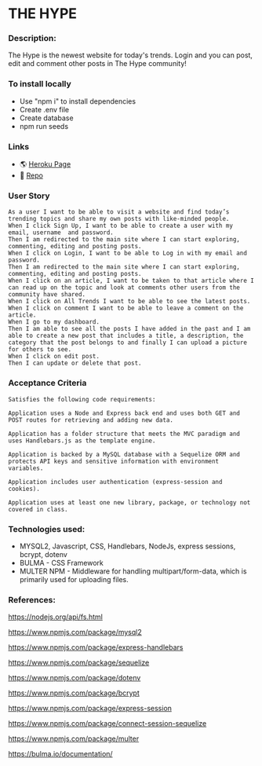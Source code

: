 # THE HYPE

### Description:
The Hype is the newest website for today's trends. Login and you can post, edit and comment other posts in The Hype community!

### To install locally 
- Use "npm i" to install dependencies
- Create .env file
- Create database
- npm run seeds 


### Links

* 🌎 [Heroku Page](https://immense-springs-30161.herokuapp.com/)
* 💾 [Repo](https://github.com/BMArsenault/proj-02-TheHype)

### User Story

```
As a user I want to be able to visit a website and find today’s trending topics and share my own posts with like-minded people.
When I click Sign Up, I want to be able to create a user with my email, username  and password.
Then I am redirected to the main site where I can start exploring, commenting, editing and posting posts.
When I click on Login, I want to be able to Log in with my email and password.
Then I am redirected to the main site where I can start exploring, commenting, editing and posting posts.
When I click on an article, I want to be taken to that article where I can read up on the topic and look at comments other users from the community have shared.  
When I click on All Trends I want to be able to see the latest posts.
When I click on comment I want to be able to leave a comment on the article.
When I go to my dashboard.
Then I am able to see all the posts I have added in the past and I am able to create a new post that includes a title, a description, the category that the post belongs to and finally I can upload a picture for others to see.
When I click on edit post.
Then I can update or delete that post.
```

### Acceptance Criteria

```
Satisfies the following code requirements:

Application uses a Node and Express back end and uses both GET and POST routes for retrieving and adding new data.

Application has a folder structure that meets the MVC paradigm and uses Handlebars.js as the template engine.

Application is backed by a MySQL database with a Sequelize ORM and protects API keys and sensitive information with environment variables.

Application includes user authentication (express-session and cookies).

Application uses at least one new library, package, or technology not covered in class.
```
### Technologies used: 
- MYSQL2, Javascript, CSS, Handlebars, NodeJs, express sessions, bcrypt, dotenv
- BULMA - CSS Framework
- MULTER NPM - Middleware for handling multipart/form-data, which is primarily used for uploading files.

### References:
https://nodejs.org/api/fs.html

https://www.npmjs.com/package/mysql2

https://www.npmjs.com/package/express-handlebars

https://www.npmjs.com/package/sequelize

https://www.npmjs.com/package/dotenv

https://www.npmjs.com/package/bcrypt

https://www.npmjs.com/package/express-session

https://www.npmjs.com/package/connect-session-sequelize

https://www.npmjs.com/package/multer

https://bulma.io/documentation/

